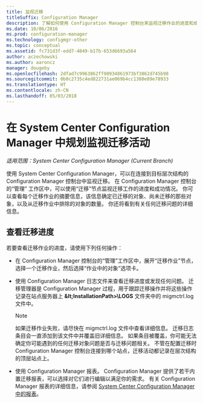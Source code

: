 ```yaml
---
title: 监视迁移
titleSuffix: Configuration Manager
description: 了解如何使用 Configuration Manager 控制台来监视迁移作业的进度和成功情况。
ms.date: 10/06/2016
ms.prod: configuration-manager
ms.technology: configmgr-other
ms.topic: conceptual
ms.assetid: fc731d3f-edd7-4049-b17b-653d6693a564
author: aczechowski
ms.author: aaroncz
manager: dougeby
ms.openlocfilehash: 2dfad7c9963862ff90934861973bf3862d745b98
ms.sourcegitcommit: 0b0c2735c4ed822731ae069b4cc1380e89e78933
ms.translationtype: HT
ms.contentlocale: zh-CN
ms.lasthandoff: 05/03/2018
---
```

# <a name="planning-to-monitor-migration-activity-in-system-center-configuration-manager"></a>在 System Center Configuration Manager 中规划监视迁移活动

*适用范围：System Center Configuration Manager (Current Branch)*

使用 System Center Configuration Manager，可以在连接到目标层次结构的 Configuration Manager 控制台中监视迁移。 在 Configuration Manager 控制台的“管理” 工作区中，可以使用“迁移”节点监视迁移工作的进度和成功情况。 你可以查看每个迁移作业的摘要信息，该信息确定已迁移的对象、尚未迁移的那些对象，以及从迁移作业中排除的对象的数量。 你还将看到有关任何迁移问题的详细信息。  

## <a name="view-migration-progress"></a>查看迁移进度  
 若要查看迁移作业的进度，请使用下列任何操作：  

-   在 Configuration Manager 控制台的“管理”工作区中，展开“迁移作业”节点，选择一个迁移作业，然后选择“作业中的对象”选项卡。  

-   使用 Configuration Manager 日志文件来查看迁移进度或发现任何问题。 迁移管理器是 Configuration Manager 过程，用于跟踪迁移操作并将这些操作记录在站点服务器上 **\&lt;InstallationPath\>\\LOGS** 文件夹中的 migmctrl.log 文件中。  

    > [!NOTE]  
    >  如果迁移作业失败，请尽快在 migmctrl.log 文件中查看详细信息。 迁移日志条目会一直添加到该文件中并覆盖旧详细信息。 如果条目被覆盖，你可能无法确定你可能遇到的任何迁移对象问题是否与迁移问题相关。 不管在配置迁移时 Configuration Manager 控制台连接到哪个站点，迁移活动都记录在层次结构的顶层站点上。  

-   使用 Configuration Manager 报表。 Configuration Manager 提供了若干内置迁移报表，可以选择对它们进行编辑以满足你的需求。 有关 Configuration Manager 报表的详细信息，请参阅 [System Center Configuration Manager 中的报表](../../core/servers/manage/reporting.md)。  
